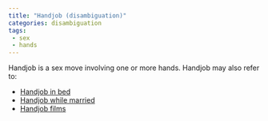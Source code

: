 ```yaml
---
title: "Handjob (disambiguation)"
categories: disambiguation
tags:
 - sex
 - hands
---
```


Handjob is a sex move involving one or more hands. Handjob may also refer to:
  - [Handjob in bed](2022-07-27-handjobinbed)
  - [Handjob while married](2022-07-27-handjobmarried)
  - [Handjob films](2022-07-27-handjobfilms)
